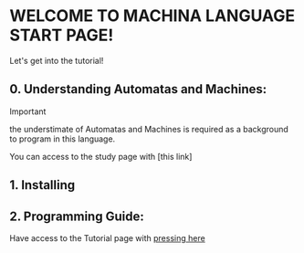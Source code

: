 # WELCOME TO MACHINA LANGUAGE START PAGE!

Let's get into the tutorial!

## 0. Understanding Automatas and Machines:

> [!IMPORTANT]
> the understimate of Automatas and Machines is required as a background to program in this language.

You can access to the study page with [this link]

## 1. Installing

## 2. Programming Guide:

Have access to the Tutorial page with [pressing here](https://github.com/devtracer/Machina-Language/blob/main/docs/Tutorial/Tutorial.md)
